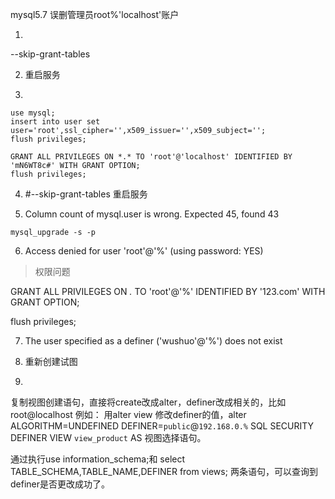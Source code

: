 mysql5.7 误删管理员root%'localhost'账户

1. 
--skip-grant-tables

2. 重启服务

3. 

```
use mysql;
insert into user set user='root',ssl_cipher='',x509_issuer='',x509_subject='';
flush privileges;

GRANT ALL PRIVILEGES ON *.* TO 'root'@'localhost' IDENTIFIED BY 'mN6WT8c#' WITH GRANT OPTION; 
flush privileges;
```

4. #--skip-grant-tables 重启服务


5. Column count of mysql.user is wrong. Expected 45, found 43

```
mysql_upgrade -s -p
```

6. Access denied for user 'root'@'%' (using password: YES)
> 权限问题

GRANT ALL PRIVILEGES ON *.* TO 'root'@'%' IDENTIFIED BY '123.com' WITH GRANT OPTION; 

flush privileges;

7. The user specified as a definer ('wushuo'@'%') does not exist

1. 重新创建试图

2. 
 复制视图创建语句，直接将create改成alter，definer改成相关的，比如root@localhost  例如：
用alter view 修改definer的值，alter ALGORITHM=UNDEFINED DEFINER=`public`@`192.168.0.%` SQL SECURITY DEFINER VIEW `view_product` AS 视图选择语句。

通过执行use information_schema;和 select TABLE_SCHEMA,TABLE_NAME,DEFINER from views; 两条语句，可以查询到definer是否更改成功了。